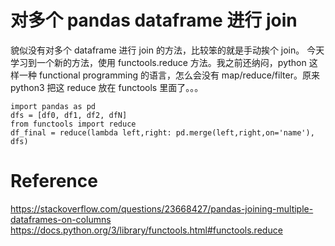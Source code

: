 # 对多个 pandas dataframe 进行 join
貌似没有对多个 dataframe 进行 join 的方法，比较笨的就是手动挨个 join。
今天学习到一个新的方法，使用 functools.reduce 方法。我之前还纳闷，python 这样一种 functional programming 的语言，怎么会没有 map/reduce/filter。原来 python3 把这 reduce 放在 functools 里面了。。。

```
import pandas as pd
dfs = [df0, df1, df2, dfN]
from functools import reduce
df_final = reduce(lambda left,right: pd.merge(left,right,on='name'), dfs)
```



# Reference
https://stackoverflow.com/questions/23668427/pandas-joining-multiple-dataframes-on-columns
https://docs.python.org/3/library/functools.html#functools.reduce
